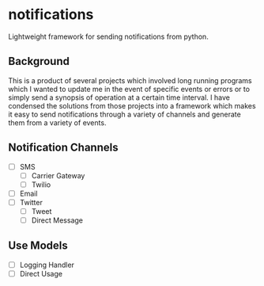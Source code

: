 # notifications
Lightweight framework for sending notifications from python.

## Background
This is a product of several projects which involved long running programs which I wanted to update me in the event of specific events or errors or to simply send a synopsis of operation at a certain time interval. I have condensed the solutions from those projects into a framework which makes it easy to send notifications through a variety of channels and generate them from a variety of events. 

## Notification Channels
- [ ] SMS
  - [ ] Carrier Gateway
  - [ ] Twilio
- [ ] Email
- [ ] Twitter
  - [ ] Tweet
  - [ ] Direct Message
  
## Use Models
 - [ ] Logging Handler
 - [ ] Direct Usage
